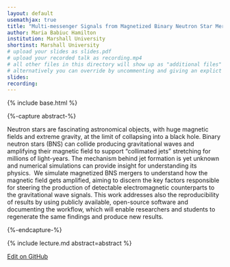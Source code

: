 ```yaml
---
layout: default
usemathjax: true
title: "Multi-messenger Signals from Magnetized Binary Neutron Star Mergers"
author: Maria Babiuc Hamilton
institution: Marshall University
shortinst: Marshall University
# upload your slides as slides.pdf
# upload your recorded talk as recording.mp4
# all other files in this directory will show up as "additional files"
# alternatively you can override by uncommenting and giving an explict URL:
slides: 
recording: 
---
```

{% include base.html %}

{%-capture abstract-%}

Neutron stars are fascinating astronomical objects, with huge magnetic fields and extreme gravity, at the limit of collapsing into a black hole. Binary neutron stars (BNS) can collide producing gravitational waves and amplifying their magnetic field to support “collimated jets” stretching for millions of light-years. The mechanism behind jet formation is yet unknown and numerical simulations can provide insight for understanding  its physics.  We simulate magnetized BNS mergers to understand how the magnetic field gets amplified, aiming to discern the key factors responsible for steering the production of detectable electromagnetic counterparts to the gravitational wave signals. This work addresses also the reproducibility of results by using publicly available, open-source software and documenting the workflow, which will enable researchers and students to regenerate the same findings and produce new results.

{%-endcapture-%}

<div class="col-xs-12" markdown="1">
{% include lecture.md abstract=abstract %}

[Edit on GitHub](https://github.com/EinsteinToolkit/et2021uiuc/edit/master/{{page.path}})
</div>
